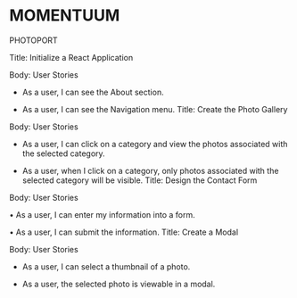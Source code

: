 # MOMENTUUM



PHOTOPORT


Title: Initialize a React Application

Body: User Stories

* As a user, I can see the About section.

* As a user, I can see the Navigation menu.
Title: Create the Photo Gallery

Body: User Stories

* As a user, I can click on a category and view the photos associated with the selected category.

* As a user, when I click on a category, only photos associated with the selected category will be visible.
Title: Design the Contact Form

Body: User Stories

• As a user, I can enter my information into a form.

• As a user, I can submit the information.
Title: Create a Modal

Body: User Stories

* As a user, I can select a thumbnail of a photo.

* As a user, the selected photo is viewable in a modal.
